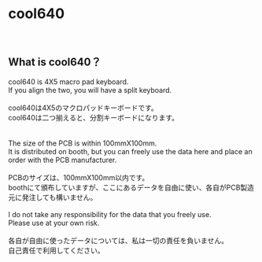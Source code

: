 # cool640

<br>

## What is cool640？

cool640 is 4X5 macro pad keyboard.
<br>
If you align the two, you will have a split keyboard.
<br><br>
cool640は4X5のマクロパッドキーボードです。
<br>
cool640は二つ揃えると、分割キーボードになります。
<br><br>
<br>
The size of the PCB is within 100mmX100mm.
<br>
It is distributed on booth, but you can freely use the data here and place an order with the PCB manufacturer.
<br><br>
PCBのサイズは、100mmX100mm以内です。
<br>
boothにて頒布していますが、ここにあるデータを自由に使い、各自がPCB製造元に発注しても構いません。
<br><br>
I do not take any responsibility for the data that you freely use.
<br>
Please use at your own risk.
<br><br>
各自が自由に使ったデータについては、私は一切の責任を負いません。
<br>
自己責任で利用してください。
<br>





